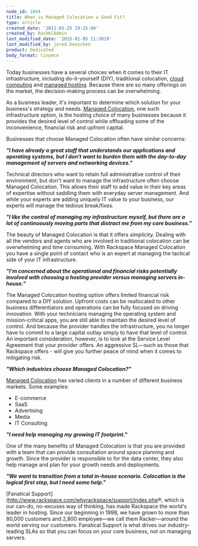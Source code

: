 ```yaml
---
node_id: 1044
title: When is Managed Colocation a Good Fit?
type: article
created_date: '2011-03-25 19:25:06'
created_by: RackKCAdmin
last_modified_date: '2015-01-05 21:3019'
last_modified_by: jered.heeschen
product: Dedicated
body_format: tinymce
---
```


Today businesses have a several choices when it comes to their IT
infrastructure, including do-it-yourself (DIY), traditional colocation,
[cloud computing](http://www.rackspacecloud.com/) and [managed
hosting](http://www.rackspace.com/managed_hosting/index.php). Because
there are so many offerings on the market, the decision-making process
can be overwhelming.

As a business leader, it's important to determine which solution for
your business's strategy and needs. [Managed
Colocation](http://www.rackspace.com/managed_hosting/managed_colocation/index.php),
one such infrastructure option, is the hosting choice of many businesses
because it provides the desired level of control while offloading some
of the inconvenience, financial risk and upfront capital.

Businesses that choose Managed Colocation often have similar concerns:

***"I have already a great staff that understands our applications and
operating systems, but I don't want to burden them with the day-to-day
management of servers and networking devices."***

Technical directors who want to retain full administrative control of
their environment, but don't want to manage the infrastructure often
choose Managed Colocation. This allows their staff to add value in their
key areas of expertise without saddling them with everyday server
management. And while your experts are adding uniquely IT value to your
business, our experts will manage the tedious break/fixes.

***"I like the control of managing my infrastructure myself, but there
are a lot of continuously moving parts that distract me from my core
business."***

The beauty of Managed Colocation is that it offers simplicity. Dealing
with all the vendors and agents who are involved in traditional
colocation can be overwhelming and time consuming. With Rackspace
Managed Colocation you have a single point of contact who is an expert
at managing the tactical side of your IT infrastructure.

***"I'm concerned about the operational and financial risks potentially
involved with choosing a hosting provider versus managing servers
in-house."***

The Managed Colocation hosting option offers limited financial risk
compared to a DIY solution. Upfront costs can be reallocated to other
business differentiators and operations can be fully focused on driving
innovation. With your technicians managing the operating system and
mission-critical apps, you are still able to maintain the desired level
of control. And because the provider handles the infrastructure, you no
longer have to commit to a large capital outlay simply to have that
level of control. An important consideration, however, is to look at the
Service Level Agreement that your provider offers. An aggressive
SL&mdash;such as those that Rackspace offers - will give you further peace of
mind when it comes to mitigating risk.

***"Which industries choose Managed Colocation?"***

[Managed
Colocation](http://www.rackspace.com/managed_hosting/managed_colocation/index.php)
has varied clients in a number of different business markets. Some
examples:    

-   E-commerce
-   SaaS
-   Advertising
-   Media
-   IT Consulting

***"I need help managing my growing IT footprint."***

One of the many benefits of Managed Colocation is that you are provided
with a team that can provide consultation around space planning and
growth. Since the provider is responsible to for the data center, they
also help manage and plan for your growth needs and deployments.

***"We want to transition from a total in-house scenario. Colocation is
the logical first step, but I need some help."***

[Fanatical
Support](http://www.rackspace.com/whyrackspace/support/index.php&reg;,
which is our can-do, no-excuses way of thinking, has made Rackspace the
world's leader in hosting. Since our beginning in 1998, we have grown to
more than 80,000 customers and 2,800 employee&mdash;we call them
Racker&mdash;around the world serving our customers. Fanatical Support is
what drives our industry-leading SLAs so that you can focus on your core
business, not on managing servers.

